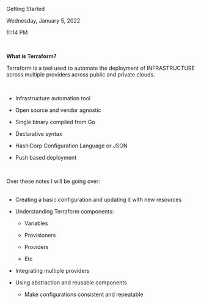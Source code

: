 Getting Started

Wednesday, January 5, 2022

11:14 PM

 

**What is Terraform?**

Terraform is a tool used to automate the deployment of INFRASTRUCTURE across multiple providers across public and private clouds.

 

-   Infrastructure automation tool

-   Open source and vendor agnostic

-   Single binary compiled from Go

-   Declarative syntax

-   HashiCorp Configuration Language or JSON

-   Push based deployment

 

Over these notes I will be going over:\
 

-   Creating a basic configuration and updating it with new resources

-   Understanding Terraform components:

    -   Variables

    -   Provisioners

    -   Providers

    -   Etc

-   Integrating multiple providers

-   Using abstraction and reusable components

    -   Make configurations consistent and repeatable

 
